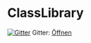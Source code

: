 ClassLibrary
============

[![Gitter](https://badges.gitter.im/Join%20Chat.svg)](https://gitter.im/ITAbi16/ClassLibrary?utm_source=badge&utm_medium=badge&utm_campaign=pr-badge&utm_content=badge)
Gitter: <a target="_blank" href="https://gitter.im/ITAbi16">Öffnen</a>
